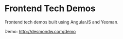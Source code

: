 Frontend Tech Demos
========

Frontend tech demos built using AngularJS and Yeoman.

Demo: http://desmondw.com/demo
